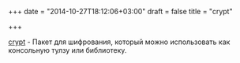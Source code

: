 +++
date = "2014-10-27T18:12:06+03:00"
draft = false
title = "crypt"

+++

<p><a href="https://github.com/xordataexchange/crypt">crypt</a>&nbsp;- Пакет для шифрования, который можно использовать как консольную тулзу или библиотеку.</p>

